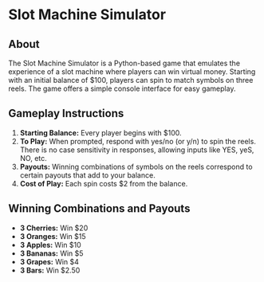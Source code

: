 # Slot Machine Simulator

## About
The Slot Machine Simulator is a Python-based game that emulates the experience of a slot machine where players can win virtual money. Starting with an initial balance of $100, players can spin to match symbols on three reels. The game offers a simple console interface for easy gameplay.

## Gameplay Instructions
1. **Starting Balance:** Every player begins with $100.
2. **To Play:** When prompted, respond with yes/no (or y/n) to spin the reels. There is no case sensitivity in responses, allowing inputs like YES, yeS, NO, etc.
3. **Payouts:** Winning combinations of symbols on the reels correspond to certain payouts that add to your balance.
4. **Cost of Play:** Each spin costs $2 from the balance.

## Winning Combinations and Payouts
- **3 Cherries:** Win $20
- **3 Oranges:** Win $15
- **3 Apples:** Win $10
- **3 Bananas:** Win $5
- **3 Grapes:** Win $4
- **3 Bars:** Win $2.50
